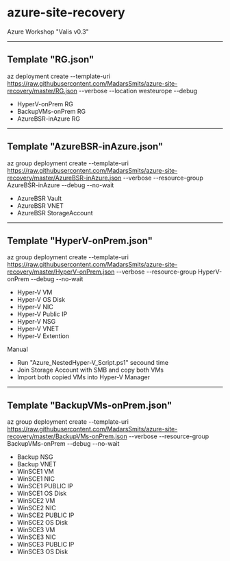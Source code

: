 # azure-site-recovery
Azure Workshop "Valis v0.3"

---------------
Template "RG.json"
---------------
az deployment create --template-uri https://raw.githubusercontent.com/MadarsSmits/azure-site-recovery/master/RG.json --verbose --location westeurope --debug

- HyperV-onPrem RG
- BackupVMs-onPrem RG
- AzureBSR-inAzure RG

------------------------
Template "AzureBSR-inAzure.json"
------------------------
az group deployment create --template-uri https://raw.githubusercontent.com/MadarsSmits/azure-site-recovery/master/AzureBSR-inAzure.json --verbose --resource-group AzureBSR-inAzure --debug --no-wait

- AzureBSR Vault
- AzureBSR VNET
- AzureBSR StorageAccount

------------------------
Template "HyperV-onPrem.json"
------------------------
az group deployment create --template-uri https://raw.githubusercontent.com/MadarsSmits/azure-site-recovery/master/HyperV-onPrem.json --verbose --resource-group HyperV-onPrem --debug --no-wait

- Hyper-V VM
- Hyper-V OS Disk
- Hyper-V NIC
- Hyper-V Public IP
- Hyper-V NSG
- Hyper-V VNET
- Hyper-V Extention

Manual
- Run "Azure_NestedHyper-V_Script.ps1" secound time
- Join Storage Account with SMB and copy both VMs
- Import both copied VMs into Hyper-V Manager

------------------------
Template "BackupVMs-onPrem.json"
------------------------
az group deployment create --template-uri https://raw.githubusercontent.com/MadarsSmits/azure-site-recovery/master/BackupVMs-onPrem.json --verbose --resource-group BackupVMs-onPrem --debug --no-wait

- Backup NSG
- Backup VNET
- WinSCE1 VM
- WinSCE1 NIC
- WinSCE1 PUBLIC IP
- WinSCE1 OS Disk
- WinSCE2 VM
- WinSCE2 NIC
- WinSCE2 PUBLIC IP
- WinSCE2 OS Disk
- WinSCE3 VM
- WinSCE3 NIC
- WinSCE3 PUBLIC IP
- WinSCE3 OS Disk